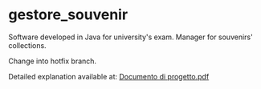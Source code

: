 # gestore_souvenir
Software developed in Java for university's exam. Manager for souvenirs' collections.

Change into hotfix branch.

Detailed explanation available at: [Documento di progetto.pdf](https://github.com/SianiEmanuele/gestore_souvenir/files/12837500/Documento.di.progetto.pdf)
